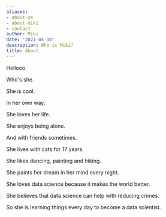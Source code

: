 ```yaml
---
aliases:
- about-us
- about-miki
- contact
author: Miki
date: "2021-04-30"
description: Who is Miki?
title: About
---
```


Hellooo.

Who's she.

She is cool.

In her own way.

She loves her life.

She enjoys being alone.

And with friends sometimes.

She lives with cats for 17 years.

She likes dancing, painting and hiking.

She paints her dream in her mind every night.

She loves data science because it makes the world better.

She believes that data science can help with reducing crimes.

So she is learning things every day to become a data scientist.






